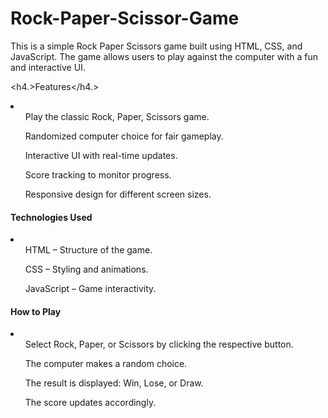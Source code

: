 # Rock-Paper-Scissor-Game

<p>This is a simple Rock Paper Scissors game built using HTML, CSS, and JavaScript. The game allows users to play against the computer with a fun and interactive UI.</p>

<h4.>Features</h4.>
<li>
    <ul>Play the classic Rock, Paper, Scissors game.</ul>
    <ul>Randomized computer choice for fair gameplay.</ul>
    <ul>Interactive UI with real-time updates.</ul>
    <ul>Score tracking to monitor progress.</ul>
    <ul>Responsive design for different screen sizes.</ul>
</li>

<h4>Technologies Used</h4>
<li>
    <ul>HTML – Structure of the game.</ul>
    <ul>CSS – Styling and animations.</ul>
    <ul>JavaScript – Game interactivity.</ul>
</li>

<h4>How to Play</h4>
<li>
    <ul>Select Rock, Paper, or Scissors by clicking the respective button.</ul>
    <ul>The computer makes a random choice.</ul>
    <ul>The result is displayed: Win, Lose, or Draw.</ul>
    <ul>The score updates accordingly.</ul>
</li>
